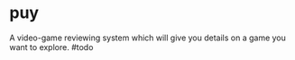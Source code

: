 # puy
A video-game reviewing system which will give you details on a game you want to explore.
#todo
